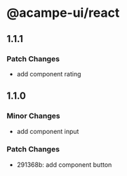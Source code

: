 # @acampe-ui/react

## 1.1.1

### Patch Changes

- add component rating

## 1.1.0

### Minor Changes

- add component input

### Patch Changes

- 291368b: add component button
